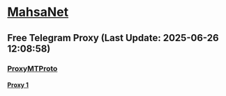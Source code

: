 
# [MahsaNet](https://t.me/mahsa_net)
## Free Telegram Proxy (Last Update: 2025-06-26 12:08:58)
### [ProxyMTProto](https://t.me/ProxyMTProto)
#### [Proxy 1](tg://proxy?server=91.99.235.68&port=888&secret=ee79e344818749bd7ac519130220c25d0969612e737465616d706f77657265642e636f6d)

    